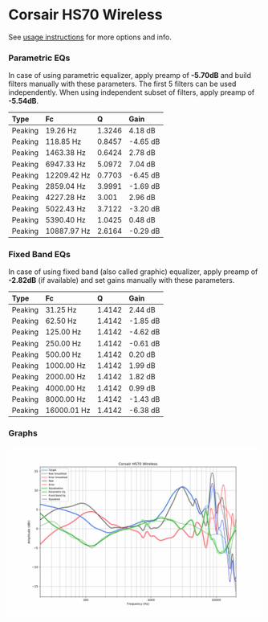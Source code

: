 # Corsair HS70 Wireless
See [usage instructions](https://github.com/jaakkopasanen/AutoEq#usage) for more options and info.

### Parametric EQs
In case of using parametric equalizer, apply preamp of **-5.70dB** and build filters manually
with these parameters. The first 5 filters can be used independently.
When using independent subset of filters, apply preamp of **-5.54dB**.

| Type    | Fc          |      Q | Gain     |
|:--------|:------------|:-------|:---------|
| Peaking | 19.26 Hz    | 1.3246 | 4.18 dB  |
| Peaking | 118.85 Hz   | 0.8457 | -4.65 dB |
| Peaking | 1463.38 Hz  | 0.6424 | 2.78 dB  |
| Peaking | 6947.33 Hz  | 5.0972 | 7.04 dB  |
| Peaking | 12209.42 Hz | 0.7703 | -6.45 dB |
| Peaking | 2859.04 Hz  | 3.9991 | -1.69 dB |
| Peaking | 4227.28 Hz  | 3.001  | 2.96 dB  |
| Peaking | 5022.43 Hz  | 3.7122 | -3.20 dB |
| Peaking | 5390.40 Hz  | 1.0425 | 0.48 dB  |
| Peaking | 10887.97 Hz | 2.6164 | -0.29 dB |

### Fixed Band EQs
In case of using fixed band (also called graphic) equalizer, apply preamp of **-2.82dB**
(if available) and set gains manually with these parameters.

| Type    | Fc          |      Q | Gain     |
|:--------|:------------|:-------|:---------|
| Peaking | 31.25 Hz    | 1.4142 | 2.44 dB  |
| Peaking | 62.50 Hz    | 1.4142 | -1.85 dB |
| Peaking | 125.00 Hz   | 1.4142 | -4.62 dB |
| Peaking | 250.00 Hz   | 1.4142 | -0.61 dB |
| Peaking | 500.00 Hz   | 1.4142 | 0.20 dB  |
| Peaking | 1000.00 Hz  | 1.4142 | 1.99 dB  |
| Peaking | 2000.00 Hz  | 1.4142 | 1.82 dB  |
| Peaking | 4000.00 Hz  | 1.4142 | 0.99 dB  |
| Peaking | 8000.00 Hz  | 1.4142 | -1.43 dB |
| Peaking | 16000.01 Hz | 1.4142 | -6.38 dB |

### Graphs
![](./Corsair%20HS70%20Wireless.png)